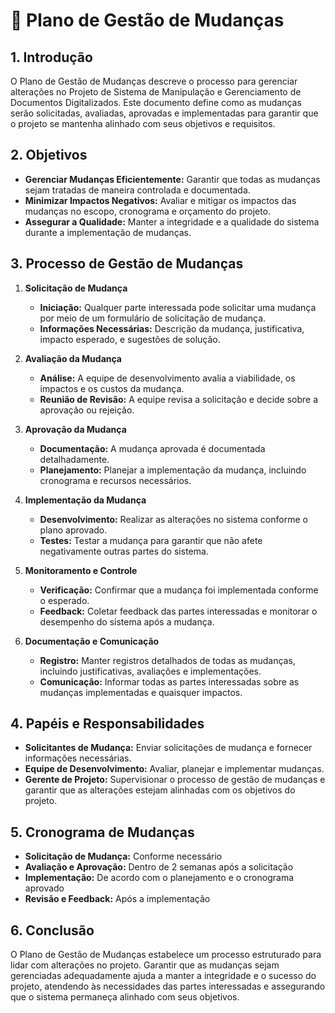 # 🔄 Plano de Gestão de Mudanças

## 1. Introdução
O Plano de Gestão de Mudanças descreve o processo para gerenciar alterações no Projeto de Sistema de Manipulação e Gerenciamento de Documentos Digitalizados. Este documento define como as mudanças serão solicitadas, avaliadas, aprovadas e implementadas para garantir que o projeto se mantenha alinhado com seus objetivos e requisitos.

## 2. Objetivos
- **Gerenciar Mudanças Eficientemente:** Garantir que todas as mudanças sejam tratadas de maneira controlada e documentada.
- **Minimizar Impactos Negativos:** Avaliar e mitigar os impactos das mudanças no escopo, cronograma e orçamento do projeto.
- **Assegurar a Qualidade:** Manter a integridade e a qualidade do sistema durante a implementação de mudanças.

## 3. Processo de Gestão de Mudanças
1. **Solicitação de Mudança**
   - **Iniciação:** Qualquer parte interessada pode solicitar uma mudança por meio de um formulário de solicitação de mudança.
   - **Informações Necessárias:** Descrição da mudança, justificativa, impacto esperado, e sugestões de solução.

2. **Avaliação da Mudança**
   - **Análise:** A equipe de desenvolvimento avalia a viabilidade, os impactos e os custos da mudança.
   - **Reunião de Revisão:** A equipe revisa a solicitação e decide sobre a aprovação ou rejeição.

3. **Aprovação da Mudança**
   - **Documentação:** A mudança aprovada é documentada detalhadamente.
   - **Planejamento:** Planejar a implementação da mudança, incluindo cronograma e recursos necessários.

4. **Implementação da Mudança**
   - **Desenvolvimento:** Realizar as alterações no sistema conforme o plano aprovado.
   - **Testes:** Testar a mudança para garantir que não afete negativamente outras partes do sistema.

5. **Monitoramento e Controle**
   - **Verificação:** Confirmar que a mudança foi implementada conforme o esperado.
   - **Feedback:** Coletar feedback das partes interessadas e monitorar o desempenho do sistema após a mudança.

6. **Documentação e Comunicação**
   - **Registro:** Manter registros detalhados de todas as mudanças, incluindo justificativas, avaliações e implementações.
   - **Comunicação:** Informar todas as partes interessadas sobre as mudanças implementadas e quaisquer impactos.

## 4. Papéis e Responsabilidades
- **Solicitantes de Mudança:** Enviar solicitações de mudança e fornecer informações necessárias.
- **Equipe de Desenvolvimento:** Avaliar, planejar e implementar mudanças.
- **Gerente de Projeto:** Supervisionar o processo de gestão de mudanças e garantir que as alterações estejam alinhadas com os objetivos do projeto.

## 5. Cronograma de Mudanças
- **Solicitação de Mudança:** Conforme necessário
- **Avaliação e Aprovação:** Dentro de 2 semanas após a solicitação
- **Implementação:** De acordo com o planejamento e o cronograma aprovado
- **Revisão e Feedback:** Após a implementação

## 6. Conclusão
O Plano de Gestão de Mudanças estabelece um processo estruturado para lidar com alterações no projeto. Garantir que as mudanças sejam gerenciadas adequadamente ajuda a manter a integridade e o sucesso do projeto, atendendo às necessidades das partes interessadas e assegurando que o sistema permaneça alinhado com seus objetivos.
